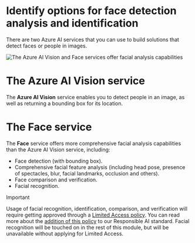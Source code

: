 
# 
# Identify options for face detection analysis and identification

There are two Azure AI services that you can use to build solutions that detect faces or people in images.

![The Azure AI Vision and Face services offer facial analysis capabilities](../../wwl-data-ai/detect-analyze-recognize-faces/media/face-options.png)

## 
# The Azure AI Vision service

The **Azure AI Vision** service enables you to detect people in an image, as well as returning a bounding box for its location.

## 
# The Face service

The **Face** service offers more comprehensive facial analysis capabilities than the Azure AI Vision service, including:

- Face detection (with bounding box).
- Comprehensive facial feature analysis (including head pose, presence of spectacles, blur, facial landmarks, occlusion and others).
- Face comparison and verification.
- Facial recognition.

Important

Usage of facial recognition, identification, comparison, and verification will require getting approved through a [Limited Access policy](https://aka.ms/cog-services-limited-access). You can read more about the [addition of this policy](https://azure.microsoft.com/blog/responsible-ai-investments-and-safeguards-for-facial-recognition/) to our Responsible AI standard. Facial recognition will be touched on in the rest of this module, but will be unavailable without applying for Limited Access.



